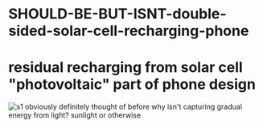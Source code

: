 # SHOULD-BE-BUT-ISNT-double-sided-solar-cell-recharging-phone

# residual recharging from solar cell "photovoltaic" part of phone design

![s1](https://github.com/c4pt000/double-sided-solar-cell-recharging-phone/blob/main/ezgif-1-a6ca557c20.gif)
obviously definitely thought of before why isn't capturing gradual energy from light? sunlight or otherwise
